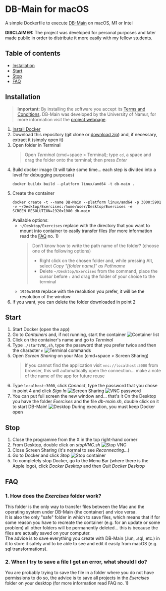 # DB-Main for macOS
A simple Dockerfile to execute [DB-Main](https://www.db-main.eu) on macOS, M1 or Intel

**DISCLAIMER:** The project was developed for personal purposes and later made public in order to distribute it more easily with my fellow students.

## Table of contents
- [Installation](#installation)
- [Start](#start)
- [Stop](#stop)
- [FAQ](#faq)

## Installation
> **Important:** By installing the software you accept its [Terms and Conditions](https://www.db-main.eu/getit/). DB-Main was developed by the University of Namur, for more information visit the [project webpage](https://www.db-main.eu).
1. [Install Docker](https://docs.docker.com/desktop/install/mac-install/)
2. Download this repository (git clone or [download zip](https://github.com/Fantini2002/db-main-for-macOS/archive/refs/heads/master.zip)) and, if necessary, extract it (simply open it)
3. Open folder in Terminal
	> Open *Terminal* (cmd+space > Terminal); type ```cd```, a space and drag the folder onto the terminal; then press *Enter*
3. Build docker image
	(It will take some time... each step is divided into a level for debugging purposes)
	```
	docker buildx build --platform linux/amd64 -t db-main .
	```
4. Create the container
	```
	docker create -t --name DB-Main --platform linux/amd64 -p 3000:5901 -v ~/Desktop/Exercises:/home/user/Desktop/Exercises -e SCREEN_RESOLUTION=1920x1080 db-main
	```
	Available options:
	* ```~/Desktop/Exercises``` replace with the directory that you want to mount into container to easily transfer files (for more information read the [FAQ](#faq) no. 1)
		> Don't know how to write the path name of the folder? (choose one of the following options)
		> * Right click on the chosen folder and, while pressing Alt, select *Copy "[folder name]" as Pathname*
		> * Delete ```~/Desktop/Exercises``` from the command, place the cursor before ```:``` and drag the folder of your choice to the terminal
	* ```1920x1080``` replace with the resolution you prefer, it will be the resolution of the window
5. If you  want, you can delete the folder downloaded in point 2

## Start
1. Start Docker (open the app)
2. Go to *Containers* and, if not running, start the container
	![Container list](images/containerList.png)
3. Click on the container's name and go to *Terminal*
4. Type ```./startVNC.sh```, type the password that you prefer twice and then the character ```n```
	![Terminal commands](images/terminalCommands.png)
5. Open *Screen Sharing* on your Mac (cmd+space > Screen Sharing)
	> If you cannot find the application visit ```vnc://localhost:3000``` from browser, this will automatically open the connection... make a note of the name of the app for future reuse
6. Type ```localhost:3000```, click *Connect*, type the password that you chose in point 4 and click *Sign In*
	![Screen Sharing](images/screenSharing.png)
	![VNC password](images/vncPassword.png)
7. You can put full screen the new window and... that's it
	On the Desktop you have the folder *Exercises* and the file *db-main.sh*, double click on it to start DB-Main!
	![Desktop](images/desktop.png)
	During execution, you must keep Docker open

## Stop
1. Close the programme from the X in the top right-hand corner
2. From Desktop, double click on *stopVNC.sh*
	![Stop VNC](images/stopVNC.png)
2. Close Screen Sharing (it's normal to see *Reconnecting...*)
3. Go to Docker and click *Stop*
	![Stop container](images/stopContainer.png)
4. To completely stop Docker, go to the Menu Bar (where there is the Apple logo), click *Docker Desktop* and then *Quit Docker Desktop*

## FAQ
### 1. How does the *Exercises* folder work?
This folder is the only way to transfer files between the Mac and the operating system under DB-Main (the container) and vice versa.  
It is also the only "safe" folder in which to save files, which means that if for some reason you have to recreate the container (e.g. for an update or some problem) all other folders will be permanently deleted... this is because the files are actually saved on your computer.  
The advice is to save everything you create with DB-Main (.lun, .sql, etc.) in it to store it safely and to be able to see and edit it easily from macOS (e.g. sql transformations).
### 2. When I try to save a file I get an error, what should I do?
You are probably trying to save the file in a folder where you do not have permissions to do so, the advice is to save all projects in the *Exercises* folder on your desktop (for more information read FAQ no. 1)